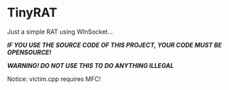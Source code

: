# TinyRAT

Just a simple RAT using WInSocket...

***IF YOU USE THE SOURCE CODE OF THIS PROJECT, YOUR CODE MUST BE OPENSOURCE!***

***WARNING! DO NOT USE THIS TO DO ANYTHING ILLEGAL***

Notice: victim.cpp requires MFC!
